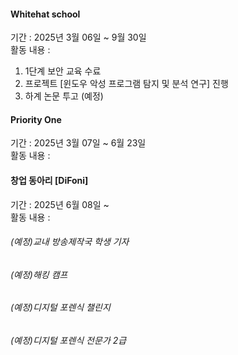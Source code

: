 #### Whitehat school
기간 : 2025년 3월 06일 ~ 9월 30일\
활동 내용 : 
1. 1단계 보안 교육 수료
2. 프로젝트 [윈도우 악성 프로그램 탐지 및 분석 연구] 진행
3. 하계 논문 투고 (예정)

#### Priority One
기간 : 2025년 3월 07일 ~ 6월 23일 \
활동 내용 : 

#### 창업 동아리 [DiFoni]
기간 : 2025년 6월 08일 ~ \
활동 내용 : 


###### (예정)교내 방송제작국 학생 기자
###### (예정)해킹 캠프
###### (예정)디지털 포렌식 챌린지
###### (예정)디지털 포렌식 전문가 2급
